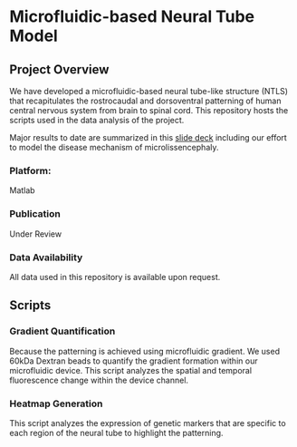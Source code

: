 # Microfluidic-based Neural Tube Model

## Project Overview
We have developed a microfluidic-based neural tube-like structure (NTLS) that recapitulates the rostrocaudal and dorsoventral patterning of human central nervous system from brain to spinal cord. This repository hosts the scripts used in the data analysis of the project. 

Major results to date are summarized in this [slide deck](https://github.com/yzx170/fu_lab/blob/main/neural_tube/Neural%20Tube.pdf) including our effort to model the disease mechanism of microlissencephaly. 

### Platform: 
Matlab
### Publication
Under Review

### Data Availability
All data used in this repository is available upon request. 


## Scripts

### Gradient Quantification
Because the patterning is achieved using microfluidic gradient. We used 60kDa Dextran beads to quantify the gradient formation within our microfluidic device. This script analyzes the spatial and temporal fluorescence change within the device channel. 

### Heatmap Generation
This script analyzes the expression of genetic markers that are specific to each region of the neural tube to highlight the patterning. 
